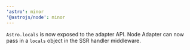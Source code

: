 ```yaml
---
'astro': minor
'@astrojs/node': minor
---
```


`Astro.locals` is now exposed to the adapter API. Node Adapter can now pass in a `locals` object in the SSR handler middleware.
